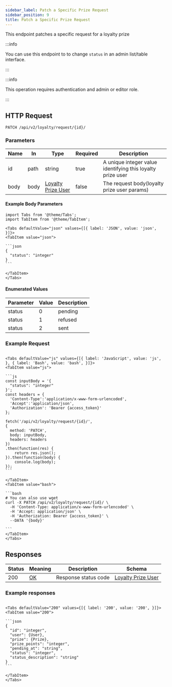 ```yaml
---
sidebar_label: Patch a Specific Prize Request
sidebar_position: 9
title: Patch a Specific Prize Request
---
```


This endpoint patches a specific request for a loyalty prize

:::info

You can use this endpoint to to change `status` in an admin list/table interface.

:::

:::info

This operation requires authentication and admin or editor role.

:::

## HTTP Request

`PATCH /api/v2/loyalty/request/{id}/`

### Parameters

|Name|In| Type                                                                   |Required| Description                                                |
|---|---|------------------------------------------------------------------------|---|------------------------------------------------------------|
|id|path| string                                                                 |true| A unique integer value identifying this loyalty prize user |
|body|body| [Loyalty Prize User](/docs/apireference/v2/schemas/loyalty_prize_user) |false| The request body(loyalty prize user params)                |

#### Example Body Parameters

````mdx-code-block
import Tabs from '@theme/Tabs';
import TabItem from '@theme/TabItem';

<Tabs defaultValue="json" values={[{ label: 'JSON', value: 'json', }]}>
<TabItem value="json">

```json
{
  "status": "integer"
}
```

</TabItem>
</Tabs>
````

#### Enumerated Values

|Parameter|Value|Description|
|---|---|---|
|status|0|pending|
|status|1|refused|
|status|2|sent|

### Example Request

````mdx-code-block

<Tabs defaultValue="js" values={[{ label: 'JavaScript', value: 'js', }, { label: 'Bash', value: 'bash', }]}>
<TabItem value="js">

```js
const inputBody = '{
  "status": "integer"
}';
const headers = {
  'Content-Type':'application/x-www-form-urlencoded',
  'Accept':'application/json',
  'Authorization': 'Bearer {access_token}'
};

fetch('/api/v2/loyalty/request/{id}/',
{
  method: 'PATCH',
  body: inputBody,
  headers: headers
})
.then(function(res) {
    return res.json();
}).then(function(body) {
    console.log(body);
});
```

</TabItem>
<TabItem value="bash">

```bash
# You can also use wget
curl -X PATCH /api/v2/loyalty/request/{id}/ \
  -H 'Content-Type: application/x-www-form-urlencoded' \
  -H 'Accept: application/json' \
  -H 'Authorization: Bearer {access_token}' \
  --DATA '{body}'

```
</TabItem>
</Tabs>
````

## Responses

|Status|Meaning|Description| Schema                                                                 |
|---|---|---|------------------------------------------------------------------------|
|200|[OK](https://tools.ietf.org/html/rfc7231#section-6.3.1)|Response status code| [Loyalty Prize User](/docs/apireference/v2/schemas/loyalty_prize_user) |

### Example responses


````mdx-code-block

<Tabs defaultValue="200" values={[{ label: '200', value: '200', }]}>
<TabItem value="200">

```json
{
  "id": "integer",
  "user": {User},
  "prize": {Prize},
  "prize_points": "integer",
  "pending_at": "string",
  "status": "integer",
  "status_description": "string"
}
```

</TabItem>
</Tabs>
````




